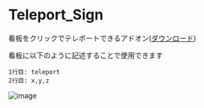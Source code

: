 # Teleport_Sign
看板をクリックでテレポートできるアドオン([ダウンロード](https://github.com/arutaka1220/Teleport_Sign/releases/tag/v1.0.0))

看板に以下のように記述することで使用できます

```
1行目: teleport
2行目: x,y,z
```

![image](https://user-images.githubusercontent.com/97819325/189895584-f6e1fe51-2e9c-4f15-bf4e-c181025365a0.png)
